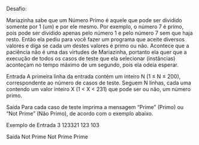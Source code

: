 Desafio:

Mariazinha sabe que um Número Primo é aquele que pode ser dividido somente por 1 (um) e por ele mesmo. 
Por exemplo, o número 7 é primo, pois pode ser dividido apenas pelo número 1 e pelo número 7 sem que haja resto. 
Então ela pediu para você fazer um programa que aceite diversos valores e diga se cada um destes valores é primo ou não. 
Acontece que a paciência não é uma das virtudes de Mariazinha, portanto ela quer que a execução de todos os casos de teste 
que ela selecionar (instâncias) aconteçam no tempo máximo de um segundo, pois ela odeia esperar.

Entrada A primeira linha da entrada contém um inteiro N (1 ≤ N ≤ 200), correspondente ao número de casos de teste. 
Seguem N linhas, cada uma contendo um valor inteiro X (1 < X < 231) que pode ser ou não, um número primo.

Saída Para cada caso de teste imprima a mensagem “Prime” (Primo) ou “Not Prime” (Não Primo), de acordo com o exemplo abaixo.

Exemplo de Entrada 3 123321 123 103

Saída Not Prime Not Prime Prime
